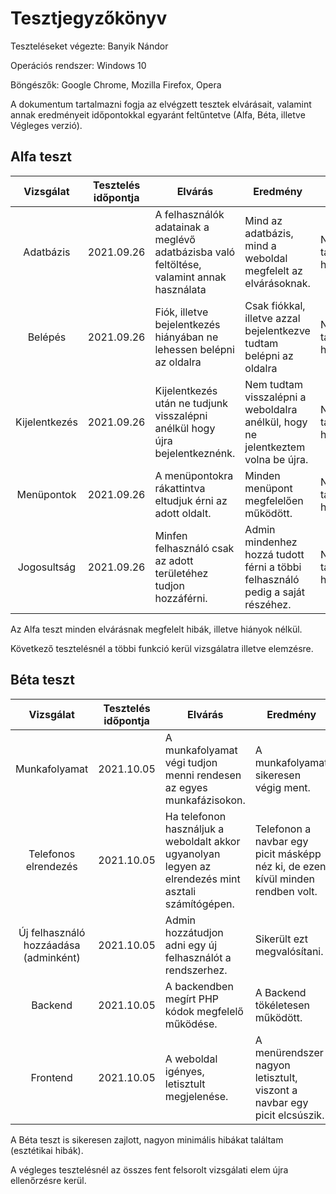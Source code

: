 # Tesztjegyzőkönyv

Teszteléseket végezte: Banyik Nándor

Operációs rendszer: Windows 10

Böngészők: Google Chrome, Mozilla Firefox, Opera

A dokumentum tartalmazni fogja az elvégzett tesztek
elvárásait, valamint annak eredményeit időpontokkal
egyaránt feltűntetve (Alfa, Béta, illetve Végleges verzió).

## Alfa teszt
| Vizsgálat | Tesztelés időpontja | Elvárás | Eredmény | Hibák |
| :---: | --- | --- | --- | --- |
| Adatbázis | 2021.09.26 | A felhasználók adatainak a meglévő adatbázisba való feltöltése, valamint annak használata | Mind az adatbázis, mind a weboldal megfelelt az elvárásoknak. | Nem találtam hibát. |
| Belépés | 2021.09.26 | Fiók, illetve bejelentkezés hiányában ne lehessen belépni az oldalra | Csak fiókkal, illetve azzal bejelentkezve tudtam belépni az oldalra | Nem találtam hibát. |
| Kijelentkezés | 2021.09.26 | Kijelentkezés után ne tudjunk visszalépni anélkül hogy újra bejelentkeznénk. | Nem tudtam visszalépni a weboldalra anélkül, hogy ne jelentkeztem volna be újra.| Nem találtam hibát. |
| Menüpontok | 2021.09.26 | A menüpontokra rákattintva eltudjuk érni az adott oldalt. | Minden menüpont megfelelően működött. | Nem találtam hibát. |
| Jogosultság | 2021.09.26 | Minfen felhasználó csak az adott területéhez tudjon hozzáférni. | Admin mindenhez hozzá tudott férni a többi felhasználó pedig a saját részéhez. | Nem találtam hibát. |

Az Alfa teszt minden elvárásnak megfelelt hibák,
illetve hiányok nélkül.

Következő tesztelésnél a többi funkció kerül 
vizsgálatra illetve elemzésre.

## Béta teszt

| Vizsgálat | Tesztelés időpontja | Elvárás | Eredmény | Hibák |
| :---: | --- | --- | --- | --- |
| Munkafolyamat | 2021.10.05 | A munkafolyamat végi tudjon menni rendesen az egyes munkafázisokon. | A munkafolyamat sikeresen végig ment. | Nem találtam hibát. |
| Telefonos elrendezés | 2021.10.05 | Ha telefonon használjuk a weboldalt akkor ugyanolyan legyen az elrendezés mint asztali számítógépen. | Telefonon a navbar egy picit másképp néz ki, de ezen kívül minden rendben volt. | Minimális hibát találtam |
| Új felhasználó hozzáadása (adminként) | 2021.10.05 | Admin hozzátudjon adni egy új felhasználót a rendszerhez. | Sikerült ezt megvalósítani. | Nem találtam hibát. |
| Backend | 2021.10.05 | A backendben megírt PHP kódok megfelelő működése. | A Backend tökéletesen működött. | Nem találtam hibát. |
| Frontend | 2021.10.05 | A weboldal igényes, letisztult megjelenése. | A menürendszer nagyon letisztult, viszont a navbar egy picit elcsúszik. | Minimális hibát találtam. |

A Béta teszt is sikeresen zajlott, 
nagyon minimális hibákat találtam (esztétikai hibák).

A végleges tesztelésnél az összes fent felsorolt 
vizsgálati elem újra ellenőrzésre kerül.

